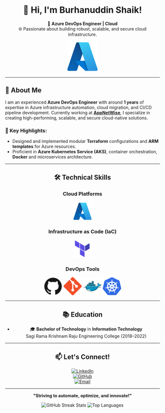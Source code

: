 <div align="center">

# 👋 Hi, I'm **Burhanuddin Shaik**!

🎯 **Azure DevOps Engineer | Cloud**  
🌐 Passionate about building robust, scalable, and secure cloud infrastructure.

<img src="https://raw.githubusercontent.com/devicons/devicon/master/icons/azure/azure-original.svg" alt="Azure Logo" width="100"/>

---

</div>

## 🚀 About Me

I am an experienced **Azure DevOps Engineer** with around **1 years** of expertise in Azure infrastructure automation, cloud migration, and CI/CD pipeline development. Currently working at **[AppNetWise](https://appnetwise.com/)**, I specialize in creating high-performing, scalable, and secure cloud-native solutions.

### 🌟 Key Highlights:
- Designed and implemented modular **Terraform** configurations and **ARM templates** for Azure resources.
- Proficient in **Azure Kubernetes Service (AKS)**, container orchestration, **Docker** and microservices architecture.

---

<div align="center">

## 🛠️ Technical Skills

### **Cloud Platforms**
<img src="https://raw.githubusercontent.com/devicons/devicon/master/icons/azure/azure-original.svg" alt="Azure" width="60" height="60"/> 

### **Infrastructure as Code (IaC)**
<img src="https://raw.githubusercontent.com/devicons/devicon/master/icons/terraform/terraform-original.svg" alt="Terraform" width="60" height="60"/> 

### **DevOps Tools**
<img src="https://raw.githubusercontent.com/devicons/devicon/master/icons/github/github-original.svg" alt="GitHub" width="60" height="60"/>  
<img src="https://raw.githubusercontent.com/devicons/devicon/master/icons/git/git-original.svg" alt="Git" width="60" height="60"/>  
<img src="https://raw.githubusercontent.com/devicons/devicon/master/icons/docker/docker-original.svg" alt="Docker" width="60" height="60"/>  
<img src="https://raw.githubusercontent.com/devicons/devicon/master/icons/kubernetes/kubernetes-plain.svg" alt="Kubernetes" width="60" height="60"/>  

---

## 📚 Education
 
- 🎓 **Bachelor of Technology** in **Information Technology**  
  Sagi Rama Krishnam Raju Engineering College  (2018–2022)

---

## 📫 Let's Connect!

[![LinkedIn](https://img.shields.io/badge/-LinkedIn-blue?logo=linkedin&logoColor=white)](https://www.linkedin.com/in/burhanuddin-shaik-8a463b209/)  
[![GitHub](https://img.shields.io/badge/-GitHub-black?logo=github&logoColor=white)](https://github.com/Koti-ANW)  
[![Email](https://img.shields.io/badge/-Email-red?logo=gmail&logoColor=white)](mailto:shaiksohail55149@gmail.com)

---

<div align="center">

**"Striving to automate, optimize, and innovate!"**

<img src="https://github-readme-streak-stats.herokuapp.com?user=burhanuddin-anw&theme=green-blue&hide_border=true&date_format=M%20j%5B%2C%20Y%5D" alt="GitHub Streak Stats" />  
<img src="https://github-readme-stats.vercel.app/api/top-langs/?username=burhanuddin-anw&layout=compact&theme=radical" alt="Top Languages" />  

</div>